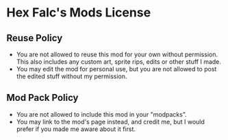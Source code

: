 # Hex Falc's Mods License 

## Reuse Policy
- You are not allowed to reuse this mod for your own without permission.
This also includes any custom art, sprite rips, edits or other stuff I made.
- You may edit the mod for personal use, but you are not allowed to post the edited stuff without my permission.

## Mod Pack Policy 
- You are not allowed to include this mod in your "modpacks".
- You may link to the mod's page instead, and credit me, but I would prefer if you made me aware about it first.
